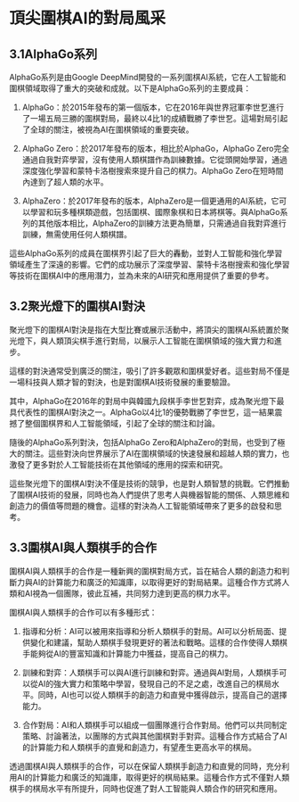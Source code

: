 # 頂尖圍棋AI的對局風采

## 3.1AlphaGo系列
AlphaGo系列是由Google DeepMind開發的一系列圍棋AI系統，它在人工智能和圍棋領域取得了重大的突破和成就。以下是AlphaGo系列的主要成員：

1. AlphaGo：於2015年發布的第一個版本，它在2016年與世界冠軍李世乭進行了一場五局三勝的圍棋對局，最終以4比1的成績戰勝了李世乭。這場對局引起了全球的關注，被視為AI在圍棋領域的重要突破。

2. AlphaGo Zero：於2017年發布的版本，相比於AlphaGo，AlphaGo Zero完全通過自我對弈學習，沒有使用人類棋譜作為訓練數據。它從頭開始學習，通過深度強化學習和蒙特卡洛樹搜索來提升自己的棋力。AlphaGo Zero在短時間內達到了超人類的水平。

3. AlphaZero：於2017年發布的版本，AlphaZero是一個更通用的AI系統，它可以學習和玩多種棋類遊戲，包括圍棋、國際象棋和日本將棋等。與AlphaGo系列的其他版本相比，AlphaZero的訓練方法更為簡單，只需通過自我對弈進行訓練，無需使用任何人類棋譜。

這些AlphaGo系列的成員在圍棋界引起了巨大的轟動，並對人工智能和強化學習領域產生了深遠的影響。它們的成功展示了深度學習、蒙特卡洛樹搜索和強化學習等技術在圍棋AI中的應用潛力，並為未來的AI研究和應用提供了重要的參考。
## 3.2聚光燈下的圍棋AI對決
聚光燈下的圍棋AI對決是指在大型比賽或展示活動中，將頂尖的圍棋AI系統置於聚光燈下，與人類頂尖棋手進行對局，以展示人工智能在圍棋領域的強大實力和進步。

這樣的對決通常受到廣泛的關注，吸引了許多觀眾和圍棋愛好者。這些對局不僅是一場科技與人類才智的對決，也是對圍棋AI技術發展的重要驗證。

其中，AlphaGo在2016年的對局中與韓國九段棋手李世乭對弈，成為聚光燈下最具代表性的圍棋AI對決之一。AlphaGo以4比1的優勢戰勝了李世乭，這一結果震撼了整個圍棋界和人工智能領域，引起了全球的關注和討論。

隨後的AlphaGo系列對決，包括AlphaGo Zero和AlphaZero的對局，也受到了極大的關注。這些對決向世界展示了AI在圍棋領域的快速發展和超越人類的實力，也激發了更多對於人工智能技術在其他領域的應用的探索和研究。

這些聚光燈下的圍棋AI對決不僅是技術的競爭，也是對人類智慧的挑戰。它們推動了圍棋AI技術的發展，同時也為人們提供了思考人與機器智能的關係、人類思維和創造力的價值等問題的機會。這樣的對決為人工智能領域帶來了更多的啟發和思考。
## 3.3圍棋AI與人類棋手的合作
圍棋AI與人類棋手的合作是一種新興的圍棋對局方式，旨在結合人類的創造力和判斷力與AI的計算能力和廣泛的知識庫，以取得更好的對局結果。這種合作方式將人類和AI視為一個團隊，彼此互補，共同努力達到更高的棋力水平。

圍棋AI與人類棋手的合作可以有多種形式：

1. 指導和分析：AI可以被用來指導和分析人類棋手的對局。AI可以分析局面、提供變化和建議，幫助人類棋手發現更好的著法和戰略。這樣的合作使得人類棋手能夠從AI的豐富知識和計算能力中獲益，提高自己的棋力。

2. 訓練和對弈：人類棋手可以與AI進行訓練和對弈。通過與AI對局，人類棋手可以從AI的強大實力和策略中學習，發現自己的不足之處，改進自己的棋局水平。同時，AI也可以從人類棋手的創造力和直覺中獲得啟示，提高自己的選擇能力。

3. 合作對局：AI和人類棋手可以組成一個團隊進行合作對局。他們可以共同制定策略、討論著法，以團隊的方式與其他圍棋對手對弈。這種合作方式結合了AI的計算能力和人類棋手的直覺和創造力，有望產生更高水平的棋局。

透過圍棋AI與人類棋手的合作，可以在保留人類棋手創造力和直覺的同時，充分利用AI的計算能力和廣泛的知識庫，取得更好的棋局結果。這種合作方式不僅對人類棋手的棋局水平有所提升，同時也促進了對人工智能與人類合作的研究和應用。